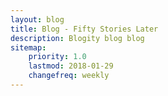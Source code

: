 ```yaml
---
layout: blog
title: Blog - Fifty Stories Later
description: Blogity blog blog
sitemap:
    priority: 1.0
    lastmod: 2018-01-29
    changefreq: weekly
---
```

